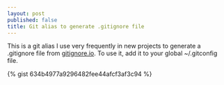 ```yaml
---
layout: post
published: false
title: Git alias to generate .gitignore file
---
```

This is a git alias I use very frequently in new projects to generate a .gitignore file from [gitignore.io](https://www.gitignore.io/). To use it, add it to your global ~/.gitconfig file.

{% gist 634b4977a9296482fee44afcf3af3c94 %}